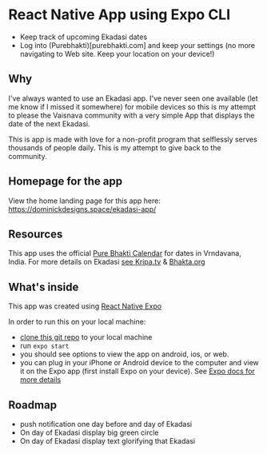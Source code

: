 # React Native App using Expo CLI

- Keep track of upcoming Ekadasi dates
- Log into (Purebhakti)[purebhakti.com] and keep your settings (no more navigating to Web site. Keep your location on your device!)

## Why

I've always wanted to use an Ekadasi app. I've never seen one available (let me know if I missed it somewhere) for mobile devices so this is my attempt to please the Vaisnava community with a very simple App that displays the date of the next Ekadasi.

This is app is made with love for a non-profit program that selflessly serves thousands of people daily. This is my attempt to give back to the community.

## Homepage for the app

View the home landing page for this app here: https://dominickdesigns.space/ekadasi-app/

## Resources

This app uses the official [Pure Bhakti Calendar](http://www.purebhakti.com/resources/vaisnava-calendar) for dates in Vrndavana, India. For more details on Ekadasi [see Kripa.tv](https://kripa.tv/?s=ekadasi) & [Bhakta.org](https://bhakta.org/)

## What's inside

This app was created using [React Native Expo](https://docs.expo.io/)

In order to run this on your local machine:

- [clone this git repo](https://help.github.com/en/github/creating-cloning-and-archiving-repositories/cloning-a-repository) to your local machine
- run `expo start`
- you should see options to view the app on android, ios, or web.
- you can plug in your iPhone or Android device to the computer and view it on the Expo app (first install Expo on your device). See [Expo docs for more details](https://docs.expo.io/get-started/create-a-new-app/)

## Roadmap

- push notification one day before and day of Ekadasi
- On day of Ekadasi display big green circle
- On day of Ekadasi display text glorifying that Ekadasi
